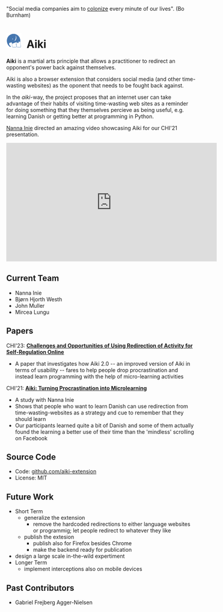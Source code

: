 

"Social media companies aim to [colonize](https://twitter.com/JoshuaPHilll/status/1587857229054705666) every minute of our lives". (Bo Burnham)

<h1><img src="/docs/assets/icons/aiki-logo.png" style="width:40px; margin-right: 0.5em"/>Aiki</h1>

**Aiki** is a martial arts principle that allows a practitioner to redirect an opponent's power back against themselves. 

Aiki is also a browser extension that considers social media (and other time-wasting websites) as the oponent that needs to be fought back against.

In the *aiki*-way, the project proposes that an internet user can take advantage of their habits of visiting time-wasting web sites as a reminder for doing something that they themselves percieve as being useful, e.g. learning Danish or getting better at programming in Python. 

[Nanna Inie](https://pure.itu.dk/en/persons/nanna-inie) directed an amazing video showcasing Aiki for our CHI'21 presentation. 

<iframe width="560" height="315" src="https://www.youtube.com/embed/4o2DFV7VS9g" title="YouTube video player" frameborder="0" allow="accelerometer; autoplay; clipboard-write; encrypted-media; gyroscope; picture-in-picture; web-share" allowfullscreen></iframe>


## Current Team
- Nanna Inie
- Bjørn Hjorth Westh
- John Muller
- Mircea Lungu



## Papers

CHI'23: [**Challenges and Opportunities of Using Redirection of Activity for Self-Regulation Online**](../docs/assets/papers/Aiki-CHI23.pdf)
- A paper that investigates how Aiki 2.0 -- an improved version of Aiki in terms of usability -- fares to help people drop procrastination and instead learn programming with the help of micro-learning activities

CHI'21: [**Aiki: Turning Procrastination into Microlearning**](../docs/assets/papers/Aiki-CHI21.pdf) 
- A study with Nanna Inie 
- Shows that people who want to learn Danish can use redirection from time-wasting-websites as a strategy and cue to remember that they should learn
 - Our participants learned quite a bit of Danish and some of them actually found the learning a better use of their time than the 'mindless' scrolling on Facebook


## Source Code
- Code: [github.com/aiki-extension](https://github.com/Aiki-Extension/Aiki)
- License: MIT




## Future Work
- Short Term
	- generalize the extension
		- remove the hardcoded redirections to either language websites or programmig; let people redirect to whatever they like
	- publish the extesion 
		- publish also for Firefox besides Chrome
		- make the backend ready for publication
- design a large scale in-the-wild expertiment 
- Longer Term
	- implement interceptions also on mobile devices 

## Past Contributors
- Gabriel Frejberg Agger-Nielsen
